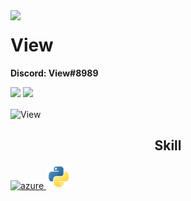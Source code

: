 <img align='left' src='https://cdn.discordapp.com/attachments/879000155469262938/890540526435172392/profie.gif' width='20%'>

# View
**Discord: View#8989**

![](https://komarev.com/ghpvc/?username=View&color=de0021)
![](https://img.shields.io/badge/Discord-View#8989-red)

<p align="left">
   <img align="center" src="https://github-readme-stats.vercel.app/api?username=ViewTyZ&show_icons=true&bg_color=80,de0021,de0021&title_color=fff&text_color=fff" alt="View" />
</p>

<h2 align="center">Skill</h2>

<p align="left"> <a href="https://www.lua.org" target="_blank"> <img src="https://cdn.discordapp.com/attachments/876841802324402186/886364473508646912/1200px-Lua-Logo.svg.png" alt="azure" width="40" height="40"/> </a> <a href="https://www.python.org" target="_blank"> <img src="https://raw.githubusercontent.com/devicons/devicon/master/icons/python/python-original.svg" alt="azure" width="40" height="40"/> </p>
